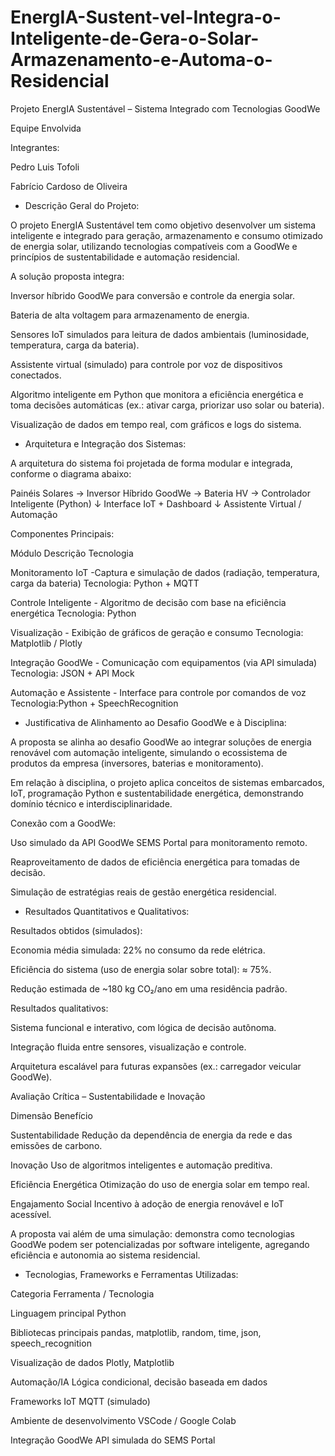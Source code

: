 # EnergIA-Sustent-vel-Integra-o-Inteligente-de-Gera-o-Solar-Armazenamento-e-Automa-o-Residencial
Projeto EnergIA Sustentável – Sistema Integrado com Tecnologias GoodWe

Equipe Envolvida

Integrantes:

Pedro Luis Tofoli

Fabrício Cardoso de Oliveira 


* Descrição Geral do Projeto:

O projeto EnergIA Sustentável tem como objetivo desenvolver um sistema inteligente e integrado para geração, armazenamento e consumo otimizado de energia solar, utilizando tecnologias compatíveis com a GoodWe e princípios de sustentabilidade e automação residencial.

A solução proposta integra:

Inversor híbrido GoodWe para conversão e controle da energia solar.

Bateria de alta voltagem para armazenamento de energia.

Sensores IoT simulados para leitura de dados ambientais (luminosidade, temperatura, carga da bateria).

Assistente virtual (simulado) para controle por voz de dispositivos conectados.

Algoritmo inteligente em Python que monitora a eficiência energética e toma decisões automáticas (ex.: ativar carga, priorizar uso solar ou bateria).

Visualização de dados em tempo real, com gráficos e logs do sistema.


 * Arquitetura e Integração dos Sistemas:

A arquitetura do sistema foi projetada de forma modular e integrada, conforme o diagrama abaixo:

Painéis Solares  →  Inversor Híbrido GoodWe  →  Bateria HV  →  Controlador Inteligente (Python)
                                                           ↓
                                               Interface IoT + Dashboard
                                                           ↓
                                           Assistente Virtual / Automação

Componentes Principais:

Módulo	Descrição	Tecnologia

Monitoramento IoT  -Captura e simulação de dados (radiação, temperatura, carga da bateria)	 Tecnologia: Python + MQTT

Controle Inteligente	- Algoritmo de decisão com base na eficiência energética	             Tecnologia: Python

Visualização	- Exibição de gráficos de geração e consumo	                                   Tecnologia: Matplotlib / Plotly

Integração GoodWe	- Comunicação com equipamentos (via API simulada)	                         Tecnologia: JSON + API Mock

Automação e Assistente	- Interface para controle por comandos de voz	                       Tecnologia:Python + SpeechRecognition


* Justificativa de Alinhamento ao Desafio GoodWe e à Disciplina:

A proposta se alinha ao desafio GoodWe ao integrar soluções de energia renovável com automação inteligente, simulando o ecossistema de produtos da empresa (inversores, baterias e monitoramento).

Em relação à disciplina, o projeto aplica conceitos de sistemas embarcados, IoT, programação Python e sustentabilidade energética, demonstrando domínio técnico e interdisciplinaridade.

Conexão com a GoodWe:

Uso simulado da API GoodWe SEMS Portal para monitoramento remoto.

Reaproveitamento de dados de eficiência energética para tomadas de decisão.

Simulação de estratégias reais de gestão energética residencial.



 * Resultados Quantitativos e Qualitativos:

Resultados obtidos (simulados):

Economia média simulada: 22% no consumo da rede elétrica.

Eficiência do sistema (uso de energia solar sobre total): ≈ 75%.

Redução estimada de ~180 kg CO₂/ano em uma residência padrão.

Resultados qualitativos:

Sistema funcional e interativo, com lógica de decisão autônoma.

Integração fluida entre sensores, visualização e controle.

Arquitetura escalável para futuras expansões (ex.: carregador veicular GoodWe).

 
  Avaliação Crítica – Sustentabilidade e Inovação
  
Dimensão	              Benefício

Sustentabilidade	      Redução da dependência de energia da rede e das emissões de carbono.

Inovação	              Uso de algoritmos inteligentes e automação preditiva.

Eficiência              Energética	Otimização do uso de energia solar em tempo real.

Engajamento Social	    Incentivo à adoção de energia renovável e IoT acessível.

A proposta vai além de uma simulação: demonstra como tecnologias GoodWe podem ser potencializadas por software inteligente, agregando eficiência e autonomia ao sistema residencial.

* Tecnologias, Frameworks e Ferramentas Utilizadas:
  
Categoria	                     Ferramenta / Tecnologia

Linguagem principal	           Python

Bibliotecas principais	       pandas, matplotlib, random, time, json, speech_recognition

Visualização de dados	         Plotly, Matplotlib

Automação/IA	                 Lógica condicional, decisão baseada em dados

Frameworks IoT	               MQTT (simulado)

Ambiente de desenvolvimento	   VSCode / Google Colab

Integração GoodWe	             API simulada do SEMS Portal

